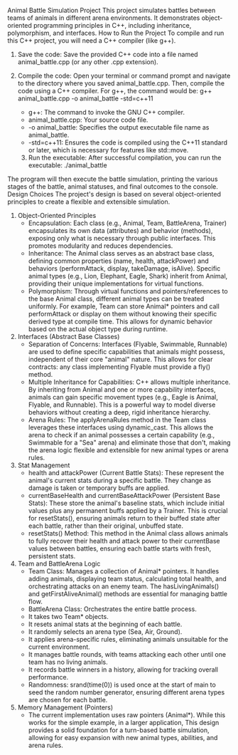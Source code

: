 ﻿Animal Battle Simulation Project
This project simulates battles between teams of animals in different arena environments. It demonstrates object-oriented programming principles in C++, including inheritance, polymorphism, and interfaces.
How to Run the Project
To compile and run this C++ project, you will need a C++ compiler (like g++).
1. Save the code:
Save the provided C++ code into a file named animal_battle.cpp (or any other .cpp extension).
2. Compile the code:
Open your terminal or command prompt and navigate to the directory where you saved animal_battle.cpp. Then, compile the code using a C++ compiler. For g++, the command would be:
g++ animal_battle.cpp -o animal_battle -std=c++11

   * g++: The command to invoke the GNU C++ compiler.
   * animal_battle.cpp: Your source code file.
   * -o animal_battle: Specifies the output executable file name as animal_battle.
   * -std=c++11: Ensures the code is compiled using the C++11 standard or later, which is necessary for features like std::move.
   3. Run the executable:
After successful compilation, you can run the executable:
./animal_battle

The program will then execute the battle simulation, printing the various stages of the battle, animal statuses, and final outcomes to the console.
Design Choices
The project's design is based on several object-oriented principles to create a flexible and extensible simulation.
1. Object-Oriented Principles
      * Encapsulation: Each class (e.g., Animal, Team, BattleArena, Trainer) encapsulates its own data (attributes) and behavior (methods), exposing only what is necessary through public interfaces. This promotes modularity and reduces dependencies.
      * Inheritance: The Animal class serves as an abstract base class, defining common properties (name, health, attackPower) and behaviors (performAttack, display, takeDamage, isAlive). Specific animal types (e.g., Lion, Elephant, Eagle, Shark) inherit from Animal, providing their unique implementations for virtual functions.
      * Polymorphism: Through virtual functions and pointers/references to the base Animal class, different animal types can be treated uniformly. For example, Team can store Animal* pointers and call performAttack or display on them without knowing their specific derived type at compile time. This allows for dynamic behavior based on the actual object type during runtime.
2. Interfaces (Abstract Base Classes)
      * Separation of Concerns: Interfaces (Flyable, Swimmable, Runnable) are used to define specific capabilities that animals might possess, independent of their core "animal" nature. This allows for clear contracts: any class implementing Flyable must provide a fly() method.
      * Multiple Inheritance for Capabilities: C++ allows multiple inheritance. By inheriting from Animal and one or more capability interfaces, animals can gain specific movement types (e.g., Eagle is Animal, Flyable, and Runnable). This is a powerful way to model diverse behaviors without creating a deep, rigid inheritance hierarchy.
      * Arena Rules: The applyArenaRules method in the Team class leverages these interfaces using dynamic_cast. This allows the arena to check if an animal possesses a certain capability (e.g., Swimmable for a "Sea" arena) and eliminate those that don't, making the arena logic flexible and extensible for new animal types or arena rules.
3. Stat Management
      * health and attackPower (Current Battle Stats): These represent the animal's current stats during a specific battle. They change as damage is taken or temporary buffs are applied.
      * currentBaseHealth and currentBaseAttackPower (Persistent Base Stats): These store the animal's baseline stats, which include initial values plus any permanent buffs applied by a Trainer. This is crucial for resetStats(), ensuring animals return to their buffed state after each battle, rather than their original, unbuffed state.
      * resetStats() Method: This method in the Animal class allows animals to fully recover their health and attack power to their currentBase values between battles, ensuring each battle starts with fresh, persistent stats.
4. Team and BattleArena Logic
      * Team Class: Manages a collection of Animal* pointers. It handles adding animals, displaying team status, calculating total health, and orchestrating attacks on an enemy team. The hasLivingAnimals() and getFirstAliveAnimal() methods are essential for managing battle flow.
      * BattleArena Class: Orchestrates the entire battle process.
      * It takes two Team* objects.
      * It resets animal stats at the beginning of each battle.
      * It randomly selects an arena type (Sea, Air, Ground).
      * It applies arena-specific rules, eliminating animals unsuitable for the current environment.
      * It manages battle rounds, with teams attacking each other until one team has no living animals.
      * It records battle winners in a history, allowing for tracking overall performance.
      * Randomness: srand(time(0)) is used once at the start of main to seed the random number generator, ensuring different arena types are chosen for each battle.
5. Memory Management (Pointers)
      * The current implementation uses raw pointers (Animal*). While this works for the simple example, in a larger application,
This design provides a solid foundation for a turn-based battle simulation, allowing for easy expansion with new animal types, abilities, and arena rules.
